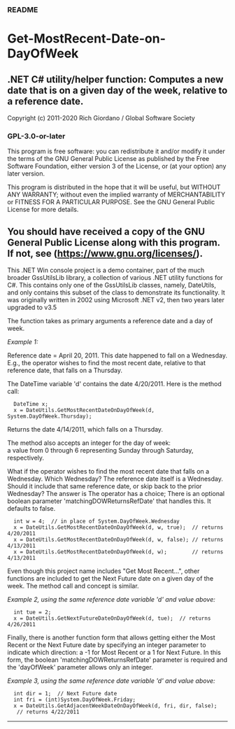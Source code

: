### README
# Get-MostRecent-Date-on-DayOfWeek

.NET C# utility/helper function: Computes a new date that is on a given day of the week, relative to a reference date.
---
Copyright (c) 2011-2020  Rich Giordano / Global Software Society

### GPL-3.0-or-later

This program is free software: you can redistribute it and/or modify
it under the terms of the GNU General Public License as published by
the Free Software Foundation, either version 3 of the License, or
(at your option) any later version.

This program is distributed in the hope that it will be useful,
but WITHOUT ANY WARRANTY; without even the implied warranty of
MERCHANTABILITY or FITNESS FOR A PARTICULAR PURPOSE.  See the
GNU General Public License for more details.

You should have received a copy of the GNU General Public License
along with this program.  If not, see (https://www.gnu.org/licenses/).
---

This .NET Win console project is a demo container, part of the much broader
GssUtilsLib library, a collection of various .NET utility functions for C#.
This contains only one of the GssUtilsLib classes, namely, DateUtils, and only
contains this subset of the class to demonstrate its functionality.
It was originally written in 2002 using Microsoft .NET v2, then two years later
upgraded to v3.5

The function takes as primary arguments a reference date and a day of week.

_Example 1:_

Reference date = April 20, 2011.  This date happened to fall on a Wednesday.
E.g., the operator wishes to find the most recent date, relative to that
reference date, that falls on a Thursday.

The DateTime variable 'd' contains the date 4/20/2011. Here is the method call:
```
  DateTime x;
  x = DateUtils.GetMostRecentDateOnDayOfWeek(d, System.DayOfWeek.Thursday);
```
Returns the date 4/14/2011, which falls on a Thursday.

The method also accepts an integer for the day of week:<br />
  a value from 0 through 6 representing Sunday through Saturday, respectively.

What if the operator wishes to find the most recent date that falls on a
Wednesday.  Which Wednesday?  The reference date itself is a Wednesday.  Should
it include that same reference date, or skip back to the prior Wednesday?
The answer is The operator has a choice; There is an optional boolean parameter
 'matchingDOWReturnsRefDate' that handles this. It defaults to false.
```
  int w = 4;  // in place of System.DayOfWeek.Wednesday
  x = DateUtils.GetMostRecentDateOnDayOfWeek(d, w, true);  // returns 4/20/2011
  x = DateUtils.GetMostRecentDateOnDayOfWeek(d, w, false); // returns 4/13/2011
  x = DateUtils.GetMostRecentDateOnDayOfWeek(d, w);        // returns 4/13/2011
```
Even though this project name includes "Get Most Recent...", other functions
are included to get the Next Future date on a given day of the week. The method
call and concept is similar.

_Example 2, using the same reference date variable 'd' and value above:_
```
  int tue = 2; 
  x = DateUtils.GetNextFutureDateOnDayOfWeek(d, tue);  // returns 4/26/2011
```
Finally, there is another function form that allows getting either the Most
Recent or the Next Future date by specifying an integer parameter to indicate
which direction: a -1 for Most Recent or a 1 for Next Future.  In this form,
the boolean 'matchingDOWReturnsRefDate' parameter is required and the
'dayOfWeek' parameter allows only an integer.

_Example 3, using the same reference date variable 'd' and value above:_
```
  int dir = 1;  // Next Future date
  int fri = (int)System.DayOfWeek.Friday;
  x = DateUtils.GetAdjacentWeekDateOnDayOfWeek(d, fri, dir, false);
   // returns 4/22/2011
```
---
